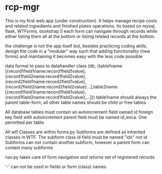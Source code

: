 # rcp-mgr
This is my first web app (under construction).  It helps manage recipe costs and related ingredients and finished plates operations.
its based on mysql, flask, WTForms, bootstrap 5
each form can navigate through records while either listing them all at the bottom or listing related records at the bottom.

the challenge is not the app itself but, besides practicing coding skills, design the code in a "modular" way such that adding functionality (new forms) and maintaining it becomes easy with the less code possible

data format to pass to datahandler class (db, {table1name:[{record1field1name:record1field1value},{record1field2name:record1field2value},{record2field1name:record2field1value},{record2field2name:record2field2value}...],table2name:[{record1field1name:record1field1value},{record1field2name:record1field2value},...]})
table1name should always the parent table-form, all other table names should be child or free tables

All database tables must contain an autoincrement field named id
foreign key field with autoincrement parent field must be named id_enca.  One permitted per table

All wtf Classes are within forms.py
Subforms are defined as inherited classes in WTF.  The subform class id field must be named "idx" not id
Subforms can not contain another subform, however a parent form can contain many subforms

nav.py takes care of form navigation and returns set of registered records

'-' can not be used in fields or form (class) names

